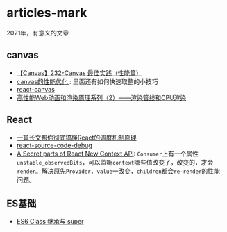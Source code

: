 # articles-mark
2021年，有意义的文章


## canvas
- [【Canvas】232-Canvas 最佳实践（性能篇）](https://cloud.tencent.com/developer/article/1471956)
- [ canvas的性能优化 ](https://www.cnblogs.com/rubylouvre/p/3570636.html): 里面还有如何快速取整的小技巧
- [ react-canvas ](https://github.com/flipboard/react-canvas)
- [高性能Web动画和渲染原理系列（2）——渲染管线和CPU渲染](https://www.cnblogs.com/dashnowords/p/11706774.html)


## React
- [一篇长文帮你彻底搞懂React的调度机制原理](https://zhuanlan.zhihu.com/p/347522106)
- [react-source-code-debug](https://github.com/neroneroffy/react-source-code-debug)
- [A Secret parts of React New Context API](https://koba04.medium.com/a-secret-parts-of-react-new-context-api-e9506a4578aa): `Consumer`上有一个属性`unstable_observedBits`，可以监听`context`哪些值改变了，改变的，才会`render`。解决原先`Provider`，`value`一改变，`children`都会`re-render`的性能问题。

## ES基础
- [ES6 Class 继承与 super](https://segmentfault.com/a/1190000015565616)
